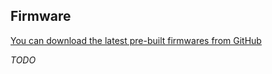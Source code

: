 ## Firmware

[You can download the latest pre-built firmwares from GitHub](https://github.com/xoseperez/espurna/releases)

*TODO*